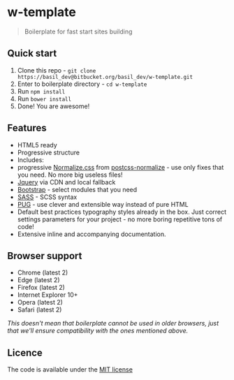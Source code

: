 # w-template
> Boilerplate for fast start sites building
 
## Quick start
1. Clone this repo - `git clone https://basil_dev@bitbucket.org/basil_dev/w-template.git`
2. Enter to boilerplate directory - `cd w-template`
3. Run `npm install`
4. Run `bower install`
5. Done! You are awesome!
 
## Features
- HTML5 ready
- Progressive structure
- Includes:
- progressive [Normalize.css](http://necolas.github.io/normalize.css/) from [postcss-normalize](https://github.com/jonathantneal/postcss-normalize) - use only fixes that you need. No more big useless files!
- [Jquery](https://jquery.com/) via CDN and local fallback
- [Bootstrap](https://getbootstrap.com/) - select modules that you need
- [SASS](https://sass-lang.com/) - SCSS syntax
- [PUG](https://pugjs.org/api/getting-started.html) - use clever and extensible way instead of pure HTML
- Default best practices typography styles already in the box. Just correct settings parameters for your project - no more boring repetitive tons of code!
- Extensive inline and accompanying documentation.

## Browser support
- Chrome (latest 2)
- Edge (latest 2)
- Firefox (latest 2)
- Internet Explorer 10+
- Opera (latest 2)
- Safari (latest 2)

_This doesn't mean that boilerplate cannot be used in older browsers, just that we'll ensure compatibility with the ones mentioned above._

## Licence
The code is available under the [MIT license]()
